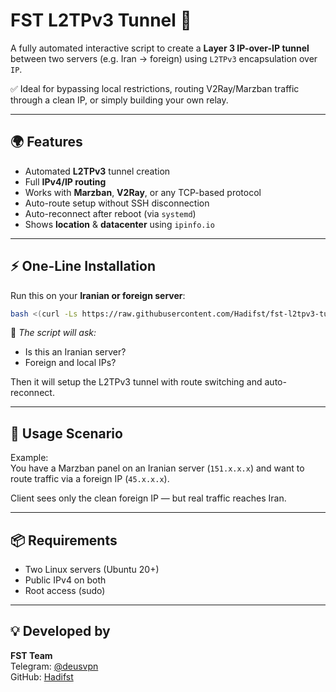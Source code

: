 # FST L2TPv3 Tunnel 🚀

A fully automated interactive script to create a **Layer 3 IP-over-IP tunnel** between two servers (e.g. Iran → foreign) using `L2TPv3` encapsulation over `IP`.

✅ Ideal for bypassing local restrictions, routing V2Ray/Marzban traffic through a clean IP, or simply building your own relay.

---

## 🌍 Features

- Automated **L2TPv3** tunnel creation  
- Full **IPv4/IP routing**  
- Works with **Marzban**, **V2Ray**, or any TCP-based protocol  
- Auto-route setup without SSH disconnection  
- Auto-reconnect after reboot (via `systemd`)  
- Shows **location** & **datacenter** using `ipinfo.io`

---

## ⚡ One-Line Installation

Run this on your **Iranian or foreign server**:

```bash
bash <(curl -Ls https://raw.githubusercontent.com/Hadifst/fst-l2tpv3-tunnel/main/fst-l2tpv3.sh)
```
🧠 _The script will ask:_
- Is this an Iranian server?
- Foreign and local IPs?

Then it will setup the L2TPv3 tunnel with route switching and auto-reconnect.

---

## 📡 Usage Scenario

Example:  
You have a Marzban panel on an Iranian server (`151.x.x.x`) and want to route traffic via a foreign IP (`45.x.x.x`).

Client sees only the clean foreign IP — but real traffic reaches Iran.

---

## 📦 Requirements

- Two Linux servers (Ubuntu 20+)
- Public IPv4 on both
- Root access (sudo)

---

## 💡 Developed by

**FST Team**  
Telegram: [@deusvpn](https://t.me/deusvpn)  
GitHub: [Hadifst](https://github.com/Hadifst)
